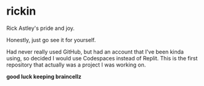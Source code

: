# rickin
Rick Astley's pride and joy.

Honestly, just go see it for yourself.

Had never really used GitHub, but had an account that I've been kinda using, so decided I would use Codespaces instead of Replit.
This is the first repository that actually was a project I was working on.

__good luck keeping braincellz__
